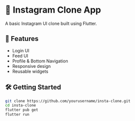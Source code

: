 # 📸 Instagram Clone App

A basic Instagram UI clone built using Flutter.

## 🚀 Features
- Login UI
- Feed UI
- Profile & Bottom Navigation
- Responsive design
- Reusable widgets

## 🛠 Getting Started

```bash
git clone https://github.com/yourusername/insta-clone.git
cd insta-clone
flutter pub get
flutter run
